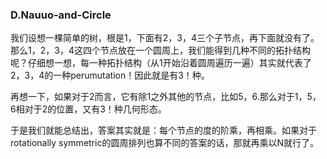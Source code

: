 ### D.Nauuo-and-Circle

我们设想一棵简单的树，根是1，下面有2，3，4三个子节点，再下面就没有了。那么1，2，3，4这四个节点放在一个圆周上，我们能得到几种不同的拓扑结构呢？仔细想一想，每一种拓扑结构（从1开始沿着圆周遍历一遍）其实就代表了2，3，4的一种perumutation！因此就是有3！种。

再想一下，如果对于2而言，它有除1之外其他的节点，比如5，6.那么对于1，5，6相对于2的位置，又有3！种几何形态。

于是我们就能总结出，答案其实就是：每个节点的度的阶乘，再相乘。如果对于rotationally symmetric的圆周排列也算不同的答案的话，那就再乘以N就行了。

